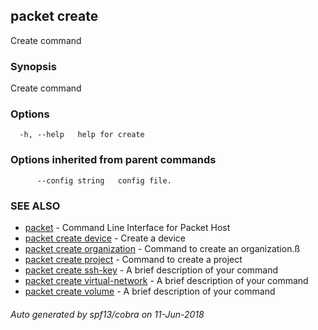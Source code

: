 ## packet create

Create command

### Synopsis

Create command

### Options

```
  -h, --help   help for create
```

### Options inherited from parent commands

```
      --config string   config file.
```

### SEE ALSO

* [packet](packet.md)	 - Command Line Interface for Packet Host
* [packet create device](packet_create_device.md)	 - Create a device
* [packet create organization](packet_create_organization.md)	 - Command to create an organization.ß
* [packet create project](packet_create_project.md)	 - Command to create a project
* [packet create ssh-key](packet_create_ssh-key.md)	 - A brief description of your command
* [packet create virtual-network](packet_create_virtual-network.md)	 - A brief description of your command
* [packet create volume](packet_create_volume.md)	 - A brief description of your command

###### Auto generated by spf13/cobra on 11-Jun-2018
